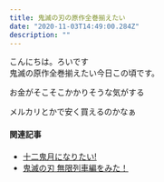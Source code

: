 ```yaml
---
title: 鬼滅の刃の原作全巻揃えたい
date: "2020-11-03T14:49:00.284Z"
description: ""
---
```


こんにちは。ろいです  
鬼滅の原作全巻揃えたい今日この頃です。

お金がそこそこかかりそうな気がする

メルカリとかで安く買えるのかなぁ

#### 関連記事
- [十二鬼月になりたい!](/twenty-kimetsu)  
- [鬼滅の刃 無限列車編をみた！](/mugenresshahen)